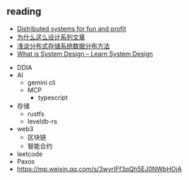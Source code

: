 ## reading
+ [Distributed systems for fun and profit](https://github.com/mixu/distsysbook?tab=readme-ov-file)
+ [为什么这么设计系列文章](https://draveness.me/whys-the-design/)
+ [浅谈分布式存储系统数据分布方法](http://catkang.github.io/2017/12/17/data-placement.html)
+ [What is System Design – Learn System Design](https://www.geeksforgeeks.org/what-is-system-design-learn-system-design/?ref=outind)

<!-- todo -->
+ DDIA
+ AI
    + gemini cli
    + MCP
        + typescript
+ 存储
    + rustfs
    + leveldb-rs
+ web3
    + 区块链
    + 智能合约
+ leetcode
+ Paxos
+ https://mp.weixin.qq.com/s/3wyrIFf3pQh5EJ0NWbHOjA

